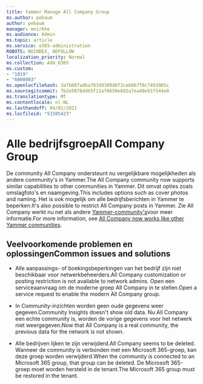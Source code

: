 ```yaml
---
title: Yammer Manage All Company Group
ms.author: pebaum
author: pebaum
manager: mnirkhe
ms.audience: Admin
ms.topic: article
ms.service: o365-administration
ROBOTS: NOINDEX, NOFOLLOW
localization_priority: Normal
ms.collection: Adm_O365
ms.custom:
- "1019"
- "6000003"
ms.openlocfilehash: 3a7b607adba78349309d8f2ceb067f0c7493905c
ms.sourcegitcommit: 7b2e5078dd65f11af6650e692a7ea48e91f544e0
ms.translationtype: MT
ms.contentlocale: nl-NL
ms.lasthandoff: 04/02/2021
ms.locfileid: "51505423"
---
```

# <a name="all-company-group"></a><span data-ttu-id="2e5eb-102">Alle bedrijfsgroep</span><span class="sxs-lookup"><span data-stu-id="2e5eb-102">All Company Group</span></span>

<span data-ttu-id="2e5eb-103">De community All Company ondersteunt nu vergelijkbare mogelijkheden als andere community's in Yammer.</span><span class="sxs-lookup"><span data-stu-id="2e5eb-103">The All Company community now supports similar capabilities to other communities in Yammer.</span></span> <span data-ttu-id="2e5eb-104">Dit omvat opties zoals omslagfoto's en naamgeving.</span><span class="sxs-lookup"><span data-stu-id="2e5eb-104">This includes options such as cover photos and naming.</span></span> <span data-ttu-id="2e5eb-105">Het is ook mogelijk om alle bedrijfsberichten in Yammer te beperken.</span><span class="sxs-lookup"><span data-stu-id="2e5eb-105">It's also possible to restrict All Company posts in Yammer.</span></span> <span data-ttu-id="2e5eb-106">Zie All Company werkt nu net als andere [Yammer-community's](https://docs.microsoft.com/yammer/manage-yammer-groups/yammer-all-company-yammer-community)voor meer informatie.</span><span class="sxs-lookup"><span data-stu-id="2e5eb-106">For more information, see [All Company now works like other Yammer communities](https://docs.microsoft.com/yammer/manage-yammer-groups/yammer-all-company-yammer-community).</span></span>

## <a name="common-issues-and-solutions"></a><span data-ttu-id="2e5eb-107">Veelvoorkomende problemen en oplossingen</span><span class="sxs-lookup"><span data-stu-id="2e5eb-107">Common issues and solutions</span></span>

- <span data-ttu-id="2e5eb-108">Alle aanpassings- of boekingsbeperkingen van het bedrijf zijn niet beschikbaar voor netwerkbeheerders.</span><span class="sxs-lookup"><span data-stu-id="2e5eb-108">All Company customization or posting restriction is not available to network admins.</span></span> <span data-ttu-id="2e5eb-109">Open een serviceaanvraag om de moderne groep All Company in te stellen.</span><span class="sxs-lookup"><span data-stu-id="2e5eb-109">Open a service request to enable the modern All Company group.</span></span>

- <span data-ttu-id="2e5eb-110">In Community-inzichten worden geen oude gegevens weer gegeven.</span><span class="sxs-lookup"><span data-stu-id="2e5eb-110">Community Insights doesn't show old data.</span></span> <span data-ttu-id="2e5eb-111">Nu All Company een echte community is, worden de vorige gegevens voor het netwerk niet weergegeven.</span><span class="sxs-lookup"><span data-stu-id="2e5eb-111">Now that All Company is a real community, the previous data for the network is not shown.</span></span>

- <span data-ttu-id="2e5eb-112">Alle bedrijven lijken te zijn verwijderd.</span><span class="sxs-lookup"><span data-stu-id="2e5eb-112">All Company seems to be deleted.</span></span> <span data-ttu-id="2e5eb-113">Wanneer de community is verbonden met een Microsoft 365-groep, kan deze groep worden verwijderd.</span><span class="sxs-lookup"><span data-stu-id="2e5eb-113">When the community is connected to an Microsoft 365 group, that group can be deleted.</span></span> <span data-ttu-id="2e5eb-114">De Microsoft 365-groep moet worden hersteld in de tenant.</span><span class="sxs-lookup"><span data-stu-id="2e5eb-114">The Microsoft 365 group must be restored in the tenant.</span></span>

